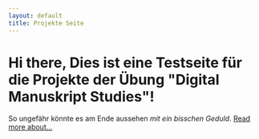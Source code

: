 ```yaml
---
layout: default
title: Projekte Seite
---
```

<div class="blurb">
	<h1>Hi there, Dies ist eine Testseite für die Projekte der Übung "Digital Manuskript Studies"!</h1>
	<p>So ungefähr könnte es am Ende aussehen <em>mit ein bisschen Geduld</em>. <a href="/about">Read more about...</a></p>
</div><!-- /.blurb -->
